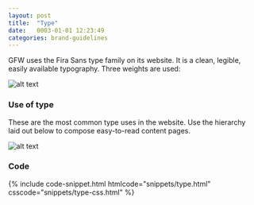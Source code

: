 ```yaml
---
layout: post
title:  "Type"
date:   0003-01-01 12:23:49
categories: brand-guidelines
---
```


GFW uses the Fira Sans type family on its website. It is a clean, legible, easily available typography. Three weights are used:


![alt text][type]

### Use of type
These are the most common type uses in the website. Use the hierarchy laid out below to compose easy-to-read content pages.

![alt text][type-use]

### Code

<div id="code-snippet-box1" class="code-snippet-box">
  {% include code-snippet.html htmlcode="snippets/type.html" csscode="snippets/type-css.html" %}
</div>


[type]: /gfw-style-guides/images/posts/type/03-01-type.png "type"
[type-use]: /gfw-style-guides/images/posts/type/03-02-type-use.png "type-use"
